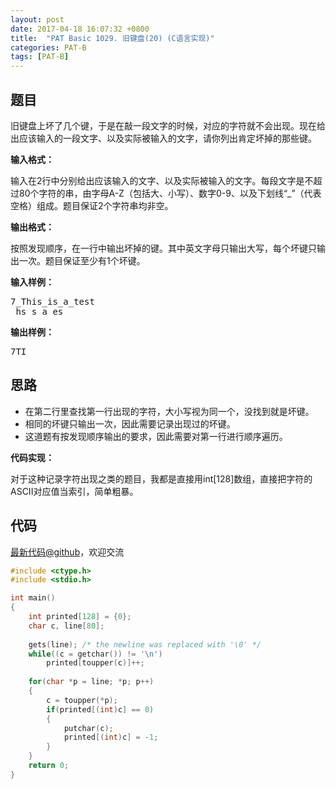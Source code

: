 ```yaml
---
layout: post
date: 2017-04-18 16:07:32 +0800
title:  "PAT Basic 1029. 旧键盘(20) (C语言实现)"
categories: PAT-B
tags: [PAT-B]
---
```


## 题目

<div id="problemContent">
<p>
旧键盘上坏了几个键，于是在敲一段文字的时候，对应的字符就不会出现。现在给出应该输入的一段文字、以及实际被输入的文字，请你列出肯定坏掉的那些键。
</p>
<p><b>
输入格式：
</b></p>
<p>输入在2行中分别给出应该输入的文字、以及实际被输入的文字。每段文字是不超过80个字符的串，由字母A-Z（包括大、小写）、数字0-9、以及下划线“_”（代表空格）组成。题目保证2个字符串均非空。
</p>
<p><b>
输出格式：
</b></p>
<p>
按照发现顺序，在一行中输出坏掉的键。其中英文字母只输出大写，每个坏键只输出一次。题目保证至少有1个坏键。</p>
<b>输入样例：</b><pre>
7_This_is_a_test
_hs_s_a_es
</pre>
<b>输出样例：</b><pre>
7TI
</pre>
</div>

## 思路


- 在第二行里查找第一行出现的字符，大小写视为同一个，没找到就是坏键。
- 相同的坏键只输出一次，因此需要记录出现过的坏键。
- 这道题有按发现顺序输出的要求，因此需要对第一行进行顺序遍历。

**代码实现：**

对于这种记录字符出现之类的题目，我都是直接用int[128]数组，直接把字符的ASCII对应值当索引，简单粗暴。

## 代码

[最新代码@github](https://github.com/OliverLew/PAT/blob/master/PATBasic/1029.c)，欢迎交流
```c
#include <ctype.h>
#include <stdio.h>

int main()
{
    int printed[128] = {0};
    char c, line[80];
    
    gets(line); /* the newline was replaced with '\0' */
    while((c = getchar()) != '\n')
        printed[toupper(c)]++;
    
    for(char *p = line; *p; p++) 
    {
        c = toupper(*p);
        if(printed[(int)c] == 0)
        {
            putchar(c);
            printed[(int)c] = -1;
        }
    }
    return 0;
}

```